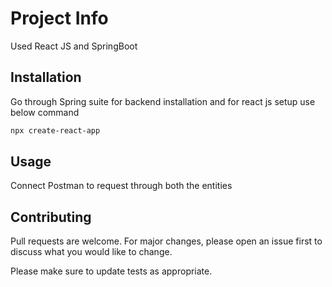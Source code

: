 # Project Info

Used React JS and SpringBoot

## Installation

Go through Spring suite for backend installation and for react js setup use below command 

```bash
npx create-react-app
```

## Usage

Connect Postman to request through both the entities

## Contributing

Pull requests are welcome. For major changes, please open an issue first
to discuss what you would like to change.

Please make sure to update tests as appropriate.
